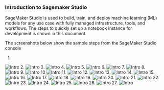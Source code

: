 ### Introduction to Sagemaker Studio

SageMaker Studio is used to build, train, and deploy machine learning (ML) models for any use case with fully managed 
infrastructure, tools, and workflows. The steps to quickly set up a notebook instance for development is shown in this 
document. 

The screenshots below show the sample steps from the SageMaker Studio console

1.
![Intro](./sagemaker_intro_images/1.png)
2.
![Intro](./sagemaker_intro_images/2.png)
3.
![Intro](./sagemaker_intro_images/3.png)
4.
![Intro](./sagemaker_intro_images/4.png)
5.
![Intro](./sagemaker_intro_images/5.png)
6.
![Intro](./sagemaker_intro_images/6.png)
7.
![Intro](./sagemaker_intro_images/7.png)
8.
![Intro](./sagemaker_intro_images/8.png)
9.
![Intro](./sagemaker_intro_images/9.png)
10
![Intro](./sagemaker_intro_images/10.png)
11.
![Intro](./sagemaker_intro_images/11.png)
12.
![Intro](./sagemaker_intro_images/12.png)
13.
![Intro](./sagemaker_intro_images/13.png)
14.
![Intro](./sagemaker_intro_images/14.png)
15.
![Intro](./sagemaker_intro_images/15.png)
16.
![Intro](./sagemaker_intro_images/16.png)
17.
![Intro](./sagemaker_intro_images/17.png)
18.
![Intro](./sagemaker_intro_images/18.png)
19.
![Intro](./sagemaker_intro_images/19.png)
20.
![Intro](./sagemaker_intro_images/20.png)
21.
![Intro](./sagemaker_intro_images/21.png)
22.
![Intro](./sagemaker_intro_images/22.png)
23.
![Intro](./sagemaker_intro_images/23.png)
24.
![Intro](./sagemaker_intro_images/24.png)
25.
![Intro](./sagemaker_intro_images/25.png)
26.
![Intro](./sagemaker_intro_images/26.png)
27.
![Intro](./sagemaker_intro_images/27.png)
